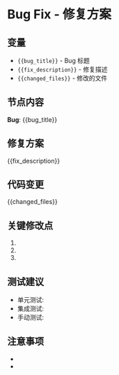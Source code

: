 # Bug Fix - 修复方案

## 变量

- `{{bug_title}}` - Bug 标题
- `{{fix_description}}` - 修复描述
- `{{changed_files}}` - 修改的文件

## 节点内容

**Bug**: {{bug_title}}

## 修复方案

{{fix_description}}

## 代码变更

{{changed_files}}

## 关键修改点

1. 
2. 
3. 

## 测试建议

- 单元测试: 
- 集成测试: 
- 手动测试: 

## 注意事项

- 
- 
